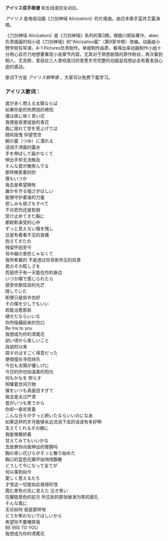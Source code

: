

**アイリス双手简谱** 和五线谱完全对应。

_アイリス_ 是电视动画《刀剑神域 Alicization》的片尾曲。由日本歌手蓝井艾露演唱。

《刀剑神域
Alicization》是《刀剑神域》系列的第3期，根据川原砾著作、abec负责插画的轻小说《刀剑神域》的“Alicization篇”（第9至18卷）改编。动画由小野学担任导演，A-1
Pictures负责制作。单就制作品质，看得出来动画制作小组十分用心且尽力地想要重现小说章节内容，尤其对于熟悉剧情的原作粉丝，再次看到桐人、尤吉欧、爱丽丝三人曾经度过的青葱岁月完整的动画呈现想必会有着发自心底的感动。

歌词下方是 _アイリス钢琴谱_ ，大家可以免费下载学习。

### アイリス歌词：

君が赤く燃える太陽ならば  
如果你是炽热燃烧的艳阳  
僕は夜に咲く青い花  
我便是夜里绽放的青花  
風に揺れて空を見上げては  
随风摇曳 仰望苍空  
朝の露（つゆ）に濡れる  
浸润于清晨的露水  
手を伸ばして届かなくて  
伸出手却无法触及  
そんな君が微笑んでる  
那样微笑着的你  
僕もいつか  
我总是希望拥有  
誰かを守る強さがほしい  
能够守护着谁的力量  
悲しみも弱さもすべて  
不论悲伤还是软弱  
受け止めてきた胸に  
都默默承受的心中  
ずっと見えない傷を残し  
总是有着看不见的哀痛  
抱えてきたの  
残留怀抱至今  
背中越の景色じゃなくて  
我所希冀的 不是透过你背影所见的风景  
君のその眩しさを  
而是终于有一天能在你的身边  
いつか隣で感じられたら  
感受你那炫目的光芒  
隠していた  
即便只是些许也好  
その傷を少しでもいい  
若能治愈那些  
褪せたならいいな  
你所隐藏起来的伤口  
Be Iris to you  
我想成为你的鸢尾花  
幼い頃から楽しいこと  
自幼时以来  
探すのはすごく得意だった  
便很擅长寻找快乐  
今日も太陽が優しげに  
今日的你也如温柔的阳光  
何もかもを 照らす  
照耀着世间万物  
僕をいつも真面目すぎて  
我总是太过严肃  
君がいつも笑うから  
你却一直欢笑着  
こんな日々がずっと続いたならいいのになあ  
如果这样的岁月能够永远流淌下去的话该有多好啊  
支えてくれるその腕に  
我能够撒娇着  
甘えてみてもいいかな  
去依靠你向我伸出的臂膀吗  
胸の青い花びらがそっと散り始めた  
胸口的蓝色花瓣开始悄悄飘散  
どうして今になって全てが  
何以事到如今  
愛しく思えるだろ  
才觉这一切是如此值得珍惜  
霞む景色の先に見えた 泣き笑い  
在朦胧景色的前方 所见到的那张破涕为笑的面孔  
そんな風に  
无论如何 我是那样地  
どうか笑わないでほしいから  
希望你不要嘲笑我  
BE IRIS TO YOU  
我想成为你的鸢尾花

